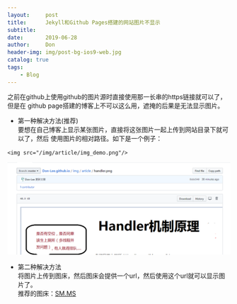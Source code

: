 ```yaml
---
layout:     post
title:      Jekyll和Github Pages搭建的网站图片不显示
subtitle:   
date:       2019-06-28
author:     Don
header-img: img/post-bg-ios9-web.jpg
catalog: true
tags:
    - Blog
---
```


之前在github上使用github的图片源时直接使用那一长串的https链接就可以了，但是在 github page搭建的博客上不可以这么用，遮掩的后果是无法显示图片。
- 第一种解决方法(推荐)  
要想在自己博客上显示某张图片，直接将这张图片一起上传到网站目录下就可以了，然后 使用图片的相对路径。如下是一个例子： 
```
<img src="/img/article/img_demo.png"/>
```
<img src="/img/article/img_demo.png"/>

- 第二种解决方法  
将图片上传到图床，然后图床会提供一个url，然后使用这个url就可以显示图片了。  
推荐的图床：[SM.MS](https://sm.ms/)
